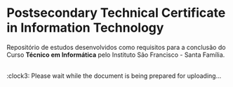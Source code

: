 # Postsecondary Technical Certificate in Information Technology

Repositório de estudos desenvolvidos como requisitos para a conclusão do Curso **Técnico em Informática** pelo Instituto São Francisco - Santa Família.



<br>
:clock3: Please wait while the document is being prepared for uploading... 
<br>
